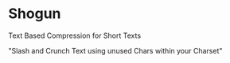# Shogun
Text Based Compression for Short Texts

"Slash and Crunch Text using unused Chars within your Charset"
